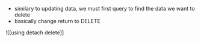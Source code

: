 - similary to updating data, we must first query to find the data we want to delete 
- basically change return to DELETE

![[using detach delete]]
